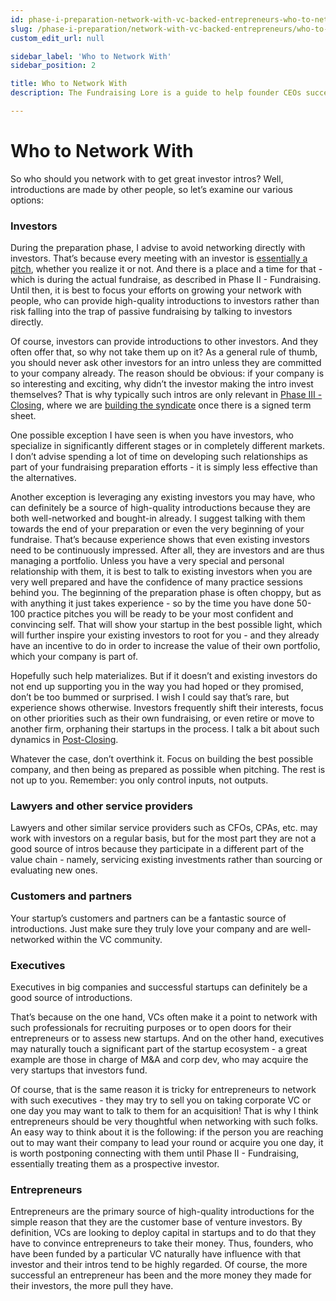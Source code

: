 ```yaml
---
id: phase-i-preparation-network-with-vc-backed-entrepreneurs-who-to-network-with
slug: /phase-i-preparation/network-with-vc-backed-entrepreneurs/who-to-network-with
custom_edit_url: null

sidebar_label: 'Who to Network With'
sidebar_position: 2

title: Who to Network With
description: The Fundraising Lore is a guide to help founder CEOs successfully raise early-stage VC financing from Silicon Valley investors.

---
```


# Who to Network With

So who should you network with to get great investor intros? Well, introductions are made by other people, so let’s examine our various options:

### Investors

During the preparation phase, I advise to avoid networking directly with investors. That’s because every meeting with an investor is [essentially a pitch](/deciding-to-fundraise/why-you-need-a-strategy), whether you realize it or not. And there is a place and a time for that - which is during the actual fundraise, as described in Phase II - Fundraising. Until then, it is best to focus your efforts on growing your network with people, who can provide high-quality introductions to investors rather than risk falling into the trap of passive fundraising by talking to investors directly.

Of course, investors can provide introductions to other investors. And they often offer that, so why not take them up on it? As a general rule of thumb, you should never ask other investors for an intro unless they are committed to your company already. The reason should be obvious: if your company is so interesting and exciting, why didn’t the investor making the intro invest themselves? That is why typically such intros are only relevant in [Phase III - Closing](/phase-iii-closing/closing-overview), where we are [building the syndicate](/phase-iii-closing/build-out-the-syndicate) once there is a signed term sheet. 

One possible exception I have seen is when you have investors, who specialize in significantly different stages or in completely different markets. I don’t advise spending a lot of time on developing such relationships as part of your fundraising preparation efforts - it is simply less effective than the alternatives.

Another exception is leveraging any existing investors you may have, who can definitely be a source of high-quality introductions because they are both well-networked and bought-in already. I suggest talking with them towards the end of your preparation or even the very beginning of your fundraise. That’s because experience shows that even existing investors need to be continuously impressed. After all, they are investors and are thus managing a portfolio. Unless you have a very special and personal relationship with them, it is best to talk to existing investors when you are very well prepared and have the confidence of many practice sessions behind you. The beginning of the preparation phase is often choppy, but as with anything it just takes experience - so by the time you have done 50-100 practice pitches you will be ready to be your most confident and convincing self. That will show your startup in the best possible light, which will further inspire your existing investors to root for you - and they already have an incentive to do in order to increase the value of their own portfolio, which your company is part of.

Hopefully such help materializes. But if it doesn’t and existing investors do not end up supporting you in the way you had hoped or they promised, don’t be too bummed or surprised. I wish I could say that’s rare, but experience shows otherwise. Investors frequently shift their interests, focus on other priorities such as their own fundraising, or even retire or move to another firm, orphaning their startups in the process. I talk a bit about such dynamics in [Post-Closing](/phase-iii-closing/post-closing).

Whatever the case, don’t overthink it. Focus on building the best possible company, and then being as prepared as possible when pitching. The rest is not up to you. Remember: you only control inputs, not outputs. 

### Lawyers and other service providers

Lawyers and other similar service providers such as CFOs, CPAs, etc. may work with investors on a regular basis, but for the most part they are not a good source of intros because they participate in a different part of the value chain - namely, servicing existing investments rather than sourcing or evaluating new ones.

### Customers and partners

Your startup’s customers and partners can be a fantastic source of introductions. Just make sure they truly love your company and are well-networked within the VC community.

### Executives

Executives in big companies and successful startups can definitely be a good source of introductions. 

That’s because on the one hand, VCs often make it a point to network with such professionals for recruiting purposes or to open doors for their entrepreneurs or to assess new startups. And on the other hand, executives may naturally touch a significant part of the startup ecosystem - a great example are those in charge of M&A and corp dev, who may acquire the very startups that investors fund. 

Of course, that is the same reason it is tricky for entrepreneurs to network with such executives - they may try to sell you on taking corporate VC or one day you may want to talk to them for an acquisition! That is why I think entrepreneurs should be very thoughtful when networking with such folks. An easy way to think about it is the following: if the person you are reaching out to may want their company to lead your round or acquire you one day, it is worth postponing connecting with them until Phase II - Fundraising, essentially treating them as a prospective investor. 

### Entrepreneurs

Entrepreneurs are the primary source of high-quality introductions for the simple reason that they are the customer base of venture investors. By definition, VCs are looking to deploy capital in startups and to do that they have to convince entrepreneurs to take their money. Thus, founders, who have been funded by a particular VC naturally have influence with that investor and their intros tend to be highly regarded. Of course, the more successful an entrepreneur has been and the more money they made for their investors, the more pull they have.
